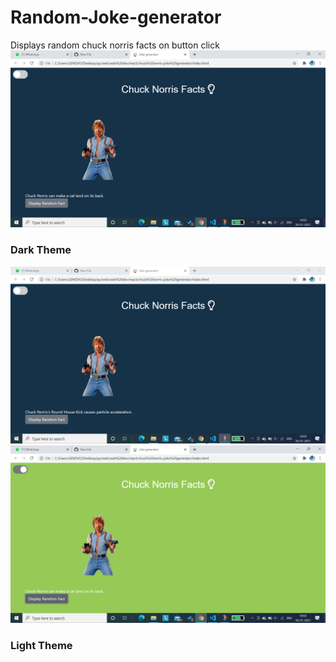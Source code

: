 # Random-Joke-generator
Displays random chuck norris facts on button click
![](img/dark.png)
### Dark Theme
![](img/dark2.png)
![](img/light.png)
### Light Theme

